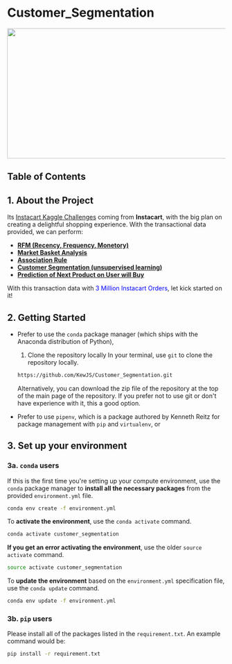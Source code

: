 # Customer_Segmentation
<p align="center"><img width="1000" height="300" src="https://miro.medium.com/max/1160/1*yf7Bk7LpZCH5wcIGSxBqjA.png"></p>

## Table of Contents


## 1. About the Project
Its [Instacart Kaggle Challenges](https://www.kaggle.com/c/instacart-market-basket-analysis) coming from <b>Instacart</b>, with the big plan on creating a delightful shopping experience. With the transactional data provided, we can perform: 

  - <b><u>RFM (Recency, Frequency, Monetory)</u></b>
  - <b><u>Market Basket Analysis</u></b>
  - <b><u>Association Rule</u></b>
  - <b><u>Customer Segmentation (unsupervised learning)</u></b>
  - <b><u>Prediction of Next Product on User will Buy</u></b>
  
With this transaction data with <font color='blue'>3 Million Instacart Orders</font>, let kick started on it!
  
## 2. Getting Started
- Prefer to use the `conda` package manager (which ships with the Anaconda distribution of Python),
  1. Clone the repository locally
    In your terminal, use `git` to clone the repository locally.
    
    ```bash
    https://github.com/KewJS/Customer_Segmentation.git
    ```
    
    Alternatively, you can download the zip file of the repository at the top of the main page of the repository. 
    If you prefer not to use git or don't have experience with it, this a good option.
    
- Prefer to use `pipenv`, which is a package authored by Kenneth Reitz for package management with `pip` and `virtualenv`, or

## 3. Set up your environment

### 3a. `conda` users

If this is the first time you're setting up your compute environment, 
use the `conda` package manager 
to **install all the necessary packages** 
from the provided `environment.yml` file.

```bash
conda env create -f environment.yml
```

To **activate the environment**, use the `conda activate` command.

```bash
conda activate customer_segmentation
```

**If you get an error activating the environment**, use the older `source activate` command.

```bash
source activate customer_segmentation
```

To **update the environment** based on the `environment.yml` specification file, use the `conda update` command.

```bash
conda env update -f environment.yml
```

### 3b. `pip` users

Please install all of the packages listed in the `requirement.txt`. 
An example command would be:

```bash
pip install -r requirement.txt
```
